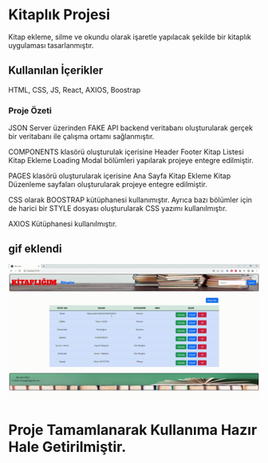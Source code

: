# Kitaplık Projesi

Kitap ekleme, silme ve okundu olarak işaretle yapılacak şekilde bir kitaplık uygulaması tasarlanmıştır.

## Kullanılan İçerikler

HTML, CSS, JS, React, AXIOS, Boostrap

### Proje Özeti

JSON Server üzerinden FAKE API backend veritabanı oluşturularak gerçek bir veritabanı ile çalışma ortamı sağlanmıştır.

COMPONENTS klasörü oluşturulak içerisine
Header
Footer
Kitap Listesi
Kitap Ekleme
Loading
Modal
bölümleri yapılarak projeye entegre edilmiştir.

PAGES klasörü oluşturularak içerisine
Ana Sayfa
Kitap Ekleme
Kitap Düzenleme
sayfaları oluşturularak projeye entegre edilmiştir.

CSS olarak BOOSTRAP kütüphanesi kullanımıştır. Ayrıca bazı bölümler için de harici bir STYLE dosyası oluşturularak CSS yazımı kullanılmıştır.

AXIOS Kütüphanesi kullanılmıştır.

<h2> gif eklendi </h2>

![](./src/assets/project.gif)

# Proje Tamamlanarak Kullanıma Hazır Hale Getirilmiştir.